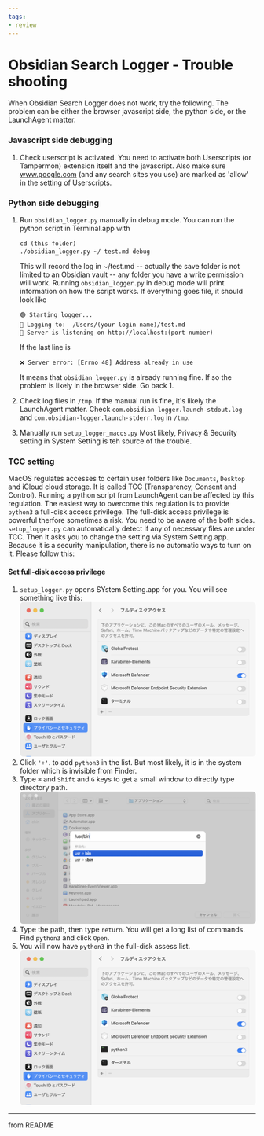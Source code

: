 ```yaml
---
tags:
- review
---
```

# Obsidian Search Logger - Trouble shooting

When Obsidian Search Logger does not work, try the following.
The problem can be either the browser javascript side, the python side, or the LaunchAgent matter.

### Javascript side debugging

1. Check userscript is activated.
   You need to activate both Userscripts (or Tampermon) extension itself and the javascript.
   Also make sure www.google.com (and any search sites you use) are marked as 'allow' in the setting of Userscripts.

### Python side debugging

1. Run `obsidian_logger.py` manually in debug mode.
   You can run the python script in Terminal.app with
   ```
   cd (this folder)
   ./obsidian_logger.py ~/ test.md debug
   ```
   This will record the log in ~/test.md -- actually the save folder is not limited to an Obsidian vault -- any folder you have a write permission will work.
   Running `obsidian_logger.py` in debug mode will print information on how the script works. If everything goes file, it should look like
   ```
   🟢 Starting logger...
   📒 Logging to:  /Users/(your login name)/test.md
   🔌 Server is listening on http://localhost:(port number)
   ```
   If the last line is
   ```
   ❌ Server error: [Errno 48] Address already in use
   ```
   It means that `obsidian_logger.py` is already running fine. If so the problem is likely in the browser side. Go back 1.

2. Check log files in `/tmp`.
   If the manual run is fine, it's likely the LaunchAgent matter.
   Check `com.obsidian-logger.launch-stdout.log` and `com.obsidian-logger.launch-stderr.log` in `/tmp`.

3. Manually run `setup_logger_macos.py`
   Most likely, Privacy & Security setting in System Setting is teh source of the trouble.

### TCC setting
MacOS regulates accesses to certain user folders like `Documents`, `Desktop` and iCloud cloud storage. It is called TCC (Transparency, Consent and Control). Running a python script from LaunchAgent can be affected by this regulation. The easiest way to overcome this regulation is to provide `python3` a full-disk access privilege.
The full-disk access privilege is powerful therfore sometimes a risk. You need to be aware of the both sides.
`setup_logger.py` can automatically detect if any of necessary files are under TCC. Then it asks you to change the setting via System Setting.app. Because it is a security manipulation, there is no automatic ways to turn on it. Please follow this:
#### Set full-disk access privilege
 1. `setup_logger.py` opens SYstem Setting.app for you. You will see something like this:
    ![before listing](figs/before.png)
 2. Click `'+'`. to add `python3` in the list. But most likely, it is in the system folder which is invisible from Finder.
 3. Type `⌘` and `Shift` and `G` keys to get a small window to directly type directory path.
   ![command-shift-g](figs/command-shift-g.png)
 4. Type the path, then type `return`. You will get a long list of commands. Find `python3` and click `Open`.
 5. You will now have `python3` in the full-disk assess list.
    ![after listing](figs/after.png)

---
from README
